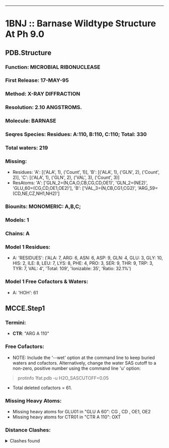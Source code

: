 ---
# 1BNJ :: Barnase Wildtype Structure At Ph 9.0
## PDB.Structure
### Function: MICROBIAL RIBONUCLEASE
### First Release: 17-MAY-95
### Method: X-RAY DIFFRACTION
### Resolution: 2.10 ANGSTROMS.
### Molecule: BARNASE
### Seqres Species: Residues: A:110, B:110, C:110; Total: 330
### Total waters: 219
### Missing:
  - Residues:
 'A': [('ALA', 1), ('Count', 1)],
 'B': [('ALA', 1), ('GLN', 2), ('Count', 2)],
 'C': [('ALA', 1), ('GLN', 2), ('VAL', 3), ('Count', 3)]
  - ResAtoms:
 'A': ['GLN_2=(N,CA,O,CB,CG,CD,OE1)', 'GLN_2=(NE2)', 'GLU_60=(CG,CD,OE1,OE2)'],
 'B': ['VAL_3=(N,CB,CG1,CG2)', 'ARG_59=(CD,NE,CZ,NH1,NH2)']

### Biounits: MONOMERIC: A,B,C;
### Models: 1
### Chains: A
### Model 1 Residues:
  - A:
 'RESIDUES': ('ALA: 7, ARG: 6, ASN: 6, ASP: 9, GLN: 4, GLU: 3, GLY: 10, HIS: 2, ILE: 8, LEU: 7, LYS: 8, PHE: 4, PRO: 3, SER: 9, THR: 9, TRP: 3, TYR: 7, VAL: 4', 'Total: 109', 'Ionizable: 35',
              'Ratio: 32.1%')

### Model 1 Free Cofactors & Waters:
  - A:
 'HOH': 61

## MCCE.Step1
### Termini:
 - <strong>CTR</strong>: "ARG A 110"

### Free Cofactors:
  - NOTE: Include the '--wet' option at the command line to keep buried waters and cofactors. Alternatively, change the water SAS cutoff to a non-zero, positive number using the command line 'u' option:
  > protinfo 1fat.pdb -u H2O_SASCUTOFF=0.05
  - Total deleted cofactors = 61.

### Missing Heavy Atoms:
  -    Missing heavy atoms for GLU01 in "GLU A  60":   CG ,  CD ,  OE1,  OE2
  -    Missing heavy atoms for CTR01 in "CTR A 110":   OXT

### Distance Clashes:
<details><summary>Clashes found</summary>

- No clash found.

</details>

